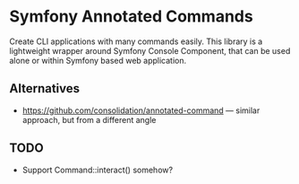 # Symfony Annotated Commands

Create CLI applications with many commands easily. This library is a lightweight wrapper around Symfony Console 
Component, that can be used alone or within Symfony based web application.

## Alternatives

* https://github.com/consolidation/annotated-command — similar approach, but from a different angle

## TODO

* Support Command::interact() somehow?
